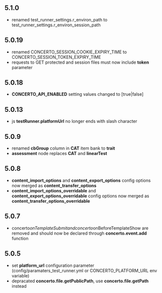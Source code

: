 ## 5.1.0

* renamed test_runner_settings.r_environ_path to test_runner_settings.r_environ_session_path

## 5.0.19

* renamed CONCERTO_SESSION_COOKIE_EXPIRY_TIME to CONCERTO_SESSION_TOKEN_EXPIRY_TIME
* requests to GET protected and session files must now include **token** parameter

## 5.0.18

* **CONCERTO_API_ENABLED** setting values changed to [true|false]

## 5.0.13

* js **testRunner.platformUrl** no longer ends with slash character

## 5.0.9

* renamed **cbGroup** column in **CAT** item bank to **trait**
* **assessment** node replaces **CAT** and **linearTest**

## 5.0.8

* **content_import_options** and **content_export_options** config options now merged as **content_transfer_options**
* **content_import_options_overridable** and **content_export_options_overridable** config options now merged as **content_transfer_options_overridable**

## 5.0.7

* concerto$onTemplateSubmit and concerto$onBeforeTemplateShow are removed and should now be declared through **concerto.event.add** function

## 5.0.5

* set **platform_url** configuration parameter (config/paramaters_test_runner.yml or CONCERTO_PLATFORM_URL env variable)
* depracated **concerto.file.getPublicPath**, use **concerto.file.getPath** instead